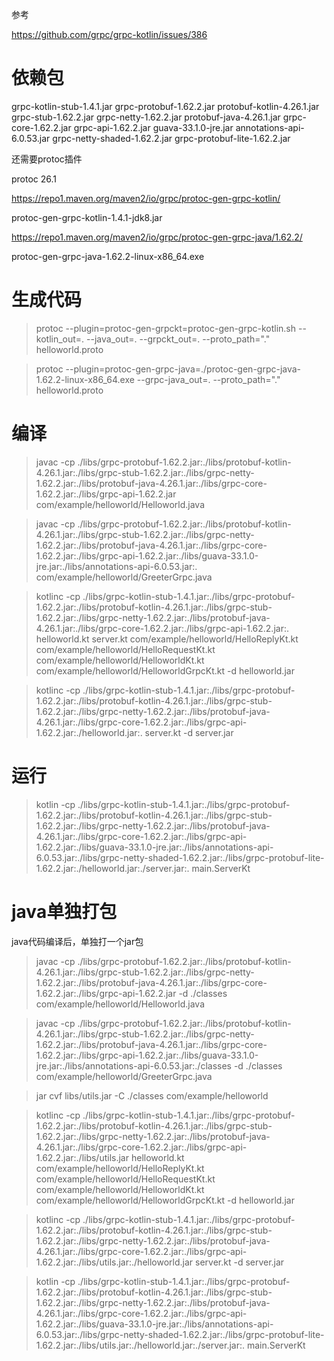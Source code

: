 参考

https://github.com/grpc/grpc-kotlin/issues/386

依赖包
======

grpc-kotlin-stub-1.4.1.jar
grpc-protobuf-1.62.2.jar
protobuf-kotlin-4.26.1.jar
grpc-stub-1.62.2.jar
grpc-netty-1.62.2.jar
protobuf-java-4.26.1.jar
grpc-core-1.62.2.jar
grpc-api-1.62.2.jar
guava-33.1.0-jre.jar
annotations-api-6.0.53.jar
grpc-netty-shaded-1.62.2.jar
grpc-protobuf-lite-1.62.2.jar

还需要protoc插件

protoc 26.1

https://repo1.maven.org/maven2/io/grpc/protoc-gen-grpc-kotlin/

protoc-gen-grpc-kotlin-1.4.1-jdk8.jar

https://repo1.maven.org/maven2/io/grpc/protoc-gen-grpc-java/1.62.2/

protoc-gen-grpc-java-1.62.2-linux-x86_64.exe

生成代码
=======

> protoc --plugin=protoc-gen-grpckt=protoc-gen-grpc-kotlin.sh --kotlin_out=. --java_out=. --grpckt_out=. --proto_path="." helloworld.proto

> protoc --plugin=protoc-gen-grpc-java=./protoc-gen-grpc-java-1.62.2-linux-x86_64.exe --grpc-java_out=.  --proto_path="." helloworld.proto

编译
====

> javac -cp ./libs/grpc-protobuf-1.62.2.jar:./libs/protobuf-kotlin-4.26.1.jar:./libs/grpc-stub-1.62.2.jar:./libs/grpc-netty-1.62.2.jar:./libs/protobuf-java-4.26.1.jar:./libs/grpc-core-1.62.2.jar:./libs/grpc-api-1.62.2.jar com/example/helloworld/Helloworld.java

> javac -cp ./libs/grpc-protobuf-1.62.2.jar:./libs/protobuf-kotlin-4.26.1.jar:./libs/grpc-stub-1.62.2.jar:./libs/grpc-netty-1.62.2.jar:./libs/protobuf-java-4.26.1.jar:./libs/grpc-core-1.62.2.jar:./libs/grpc-api-1.62.2.jar:./libs/guava-33.1.0-jre.jar:./libs/annotations-api-6.0.53.jar:. com/example/helloworld/GreeterGrpc.java

> kotlinc -cp ./libs/grpc-kotlin-stub-1.4.1.jar:./libs/grpc-protobuf-1.62.2.jar:./libs/protobuf-kotlin-4.26.1.jar:./libs/grpc-stub-1.62.2.jar:./libs/grpc-netty-1.62.2.jar:./libs/protobuf-java-4.26.1.jar:./libs/grpc-core-1.62.2.jar:./libs/grpc-api-1.62.2.jar:. helloworld.kt server.kt com/example/helloworld/HelloReplyKt.kt com/example/helloworld/HelloRequestKt.kt com/example/helloworld/HelloworldKt.kt com/example/helloworld/HelloworldGrpcKt.kt -d helloworld.jar

> kotlinc -cp ./libs/grpc-kotlin-stub-1.4.1.jar:./libs/grpc-protobuf-1.62.2.jar:./libs/protobuf-kotlin-4.26.1.jar:./libs/grpc-stub-1.62.2.jar:./libs/grpc-netty-1.62.2.jar:./libs/protobuf-java-4.26.1.jar:./libs/grpc-core-1.62.2.jar:./libs/grpc-api-1.62.2.jar:./helloworld.jar:. server.kt -d server.jar

运行
====

> kotlin -cp ./libs/grpc-kotlin-stub-1.4.1.jar:./libs/grpc-protobuf-1.62.2.jar:./libs/protobuf-kotlin-4.26.1.jar:./libs/grpc-stub-1.62.2.jar:./libs/grpc-netty-1.62.2.jar:./libs/protobuf-java-4.26.1.jar:./libs/grpc-core-1.62.2.jar:./libs/grpc-api-1.62.2.jar:./libs/guava-33.1.0-jre.jar:./libs/annotations-api-6.0.53.jar:./libs/grpc-netty-shaded-1.62.2.jar:./libs/grpc-protobuf-lite-1.62.2.jar:./helloworld.jar:./server.jar:. main.ServerKt

java单独打包
===========

java代码编译后，单独打一个jar包

> javac -cp ./libs/grpc-protobuf-1.62.2.jar:./libs/protobuf-kotlin-4.26.1.jar:./libs/grpc-stub-1.62.2.jar:./libs/grpc-netty-1.62.2.jar:./libs/protobuf-java-4.26.1.jar:./libs/grpc-core-1.62.2.jar:./libs/grpc-api-1.62.2.jar -d ./classes com/example/helloworld/Helloworld.java 

> javac -cp ./libs/grpc-protobuf-1.62.2.jar:./libs/protobuf-kotlin-4.26.1.jar:./libs/grpc-stub-1.62.2.jar:./libs/grpc-netty-1.62.2.jar:./libs/protobuf-java-4.26.1.jar:./libs/grpc-core-1.62.2.jar:./libs/grpc-api-1.62.2.jar:./libs/guava-33.1.0-jre.jar:./libs/annotations-api-6.0.53.jar:./classes -d ./classes com/example/helloworld/GreeterGrpc.java

> jar cvf libs/utils.jar -C ./classes com/example/helloworld

> kotlinc -cp ./libs/grpc-kotlin-stub-1.4.1.jar:./libs/grpc-protobuf-1.62.2.jar:./libs/protobuf-kotlin-4.26.1.jar:./libs/grpc-stub-1.62.2.jar:./libs/grpc-netty-1.62.2.jar:./libs/protobuf-java-4.26.1.jar:./libs/grpc-core-1.62.2.jar:./libs/grpc-api-1.62.2.jar:./libs/utils.jar helloworld.kt com/example/helloworld/HelloReplyKt.kt com/example/helloworld/HelloRequestKt.kt com/example/helloworld/HelloworldKt.kt com/example/helloworld/HelloworldGrpcKt.kt -d helloworld.jar

> kotlinc -cp ./libs/grpc-kotlin-stub-1.4.1.jar:./libs/grpc-protobuf-1.62.2.jar:./libs/protobuf-kotlin-4.26.1.jar:./libs/grpc-stub-1.62.2.jar:./libs/grpc-netty-1.62.2.jar:./libs/protobuf-java-4.26.1.jar:./libs/grpc-core-1.62.2.jar:./libs/grpc-api-1.62.2.jar:./libs/utils.jar:./helloworld.jar server.kt -d server.jar

> kotlin -cp ./libs/grpc-kotlin-stub-1.4.1.jar:./libs/grpc-protobuf-1.62.2.jar:./libs/protobuf-kotlin-4.26.1.jar:./libs/grpc-stub-1.62.2.jar:./libs/grpc-netty-1.62.2.jar:./libs/protobuf-java-4.26.1.jar:./libs/grpc-core-1.62.2.jar:./libs/grpc-api-1.62.2.jar:./libs/guava-33.1.0-jre.jar:./libs/annotations-api-6.0.53.jar:./libs/grpc-netty-shaded-1.62.2.jar:./libs/grpc-protobuf-lite-1.62.2.jar:./libs/utils.jar:./helloworld.jar:./server.jar:. main.ServerKt